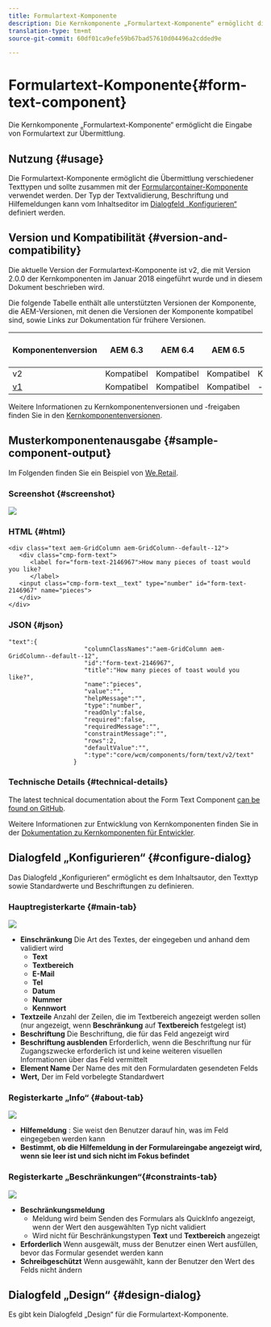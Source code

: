 ```yaml
---
title: Formulartext-Komponente
description: Die Kernkomponente „Formulartext-Komponente“ ermöglicht die Eingabe von Formulartext zur Übermittlung.
translation-type: tm+mt
source-git-commit: 60df01ca9efe59b67bad57610d04496a2cdded9e

---
```



# Formulartext-Komponente{#form-text-component}

Die Kernkomponente „Formulartext-Komponente“ ermöglicht die Eingabe von Formulartext zur Übermittlung.

## Nutzung {#usage}

Die Formulartext-Komponente ermöglicht die Übermittlung verschiedener Texttypen und sollte zusammen mit der [Formularcontainer-Komponente](form-container.md) verwendet werden. Der Typ der Textvalidierung, Beschriftung und Hilfemeldungen kann vom Inhaltseditor im [Dialogfeld „Konfigurieren“](#configure-dialog) definiert werden.

## Version und Kompatibilität {#version-and-compatibility}

Die aktuelle Version der Formulartext-Komponente ist v2, die mit Version 2.0.0 der Kernkomponenten im Januar 2018 eingeführt wurde und in diesem Dokument beschrieben wird.

Die folgende Tabelle enthält alle unterstützten Versionen der Komponente, die AEM-Versionen, mit denen die Versionen der Komponente kompatibel sind, sowie Links zur Dokumentation für frühere Versionen.

| Komponentenversion | AEM 6.3 | AEM 6.4 | AEM 6.5 | AEM als Cloud-Dienst |
|--- |--- |--- |--- |---|
| v2 | Kompatibel | Kompatibel | Kompatibel | Kompatibel |
| [v1](form-text-v1.md) | Kompatibel | Kompatibel | Kompatibel | - |

Weitere Informationen zu Kernkomponentenversionen und -freigaben finden Sie in den [Kernkomponentenversionen](versions.md).

## Musterkomponentenausgabe {#sample-component-output}

Im Folgenden finden Sie ein Beispiel von [We.Retail](https://docs.adobe.com/content/help/en/experience-manager-65/developing/bestpractices/we-retail/we-retail.html).

### Screenshot {#screenshot}

![](assets/chlimage_1-22.png)

### HTML {#html}

```
<div class="text aem-GridColumn aem-GridColumn--default--12">
   <div class="cmp-form-text">
      <label for="form-text-2146967">How many pieces of toast would you like?
      </label>
   <input class="cmp-form-text__text" type="number" id="form-text-2146967" name="pieces">
   </div>
</div>
```

### JSON {#json}

```
"text":{  
                     "columnClassNames":"aem-GridColumn aem-GridColumn--default--12",
                     "id":"form-text-2146967",
                     "title":"How many pieces of toast would you like?",
                     "name":"pieces",
                     "value":"",
                     "helpMessage":"",
                     "type":"number",
                     "readOnly":false,
                     "required":false,
                     "requiredMessage":"",
                     "constraintMessage":"",
                     "rows":2,
                     "defaultValue":"",
                     ":type":"core/wcm/components/form/text/v2/text"
                  }
```

### Technische Details {#technical-details}

The latest technical documentation about the Form Text Component [can be found on GitHub](https://adobe.com/go/aem_cmp_tech_form_text_v2).

Weitere Informationen zur Entwicklung von Kernkomponenten finden Sie in der [Dokumentation zu Kernkomponenten für Entwickler](developing.md).

## Dialogfeld „Konfigurieren“ {#configure-dialog}

Das Dialogfeld „Konfigurieren“ ermöglicht es dem Inhaltsautor, den Texttyp sowie Standardwerte und Beschriftungen zu definieren.

### Hauptregisterkarte {#main-tab}

![](assets/chlimage_1-23.png)

* **Einschränkung**
Die Art des Textes, der eingegeben und anhand dem validiert wird
   * **Text**
   * **Textbereich**
   * **E-Mail**
   * **Tel**
   * **Datum**
   * **Nummer**
   * **Kennwort**
* **Textzeile**
Anzahl der Zeilen, die im Textbereich angezeigt werden sollen (nur angezeigt, wenn **Beschränkung** auf **Textbereich** festgelegt ist)
* **Beschriftung**
Die Beschriftung, die für das Feld angezeigt wird
* **Beschriftung ausblenden**
Erforderlich, wenn die Beschriftung nur für Zugangszwecke erforderlich ist und keine weiteren visuellen Informationen über das Feld vermittelt
* **Element Name**
Der Name des mit den Formulardaten gesendeten Felds
* **Wert,**
Der im Feld vorbelegte Standardwert

### Registerkarte „Info“ {#about-tab}

![](assets/chlimage_1-24.png)

* **Hilfemeldung**
: Sie weist den Benutzer darauf hin, was im Feld eingegeben werden kann
* **Bestimmt, ob die Hilfemeldung in der Formulareingabe angezeigt wird, wenn sie leer ist und sich nicht im Fokus befindet**


### Registerkarte „Beschränkungen“{#constraints-tab}

![](assets/chlimage_1-25.png)

* **Beschränkungsmeldung**
   * Meldung wird beim Senden des Formulars als QuickInfo angezeigt, wenn der Wert den ausgewählten Typ nicht validiert
   * Wird nicht für Beschränkungstypen **Text** und **Textbereich** angezeigt
* **Erforderlich**
Wenn ausgewält, muss der Benutzer einen Wert ausfüllen, bevor das Formular gesendet werden kann
* **Schreibgeschützt**
Wenn ausgewählt, kann der Benutzer den Wert des Felds nicht ändern

## Dialogfeld „Design“ {#design-dialog}

Es gibt kein Dialogfeld „Design“ für die Formulartext-Komponente.
